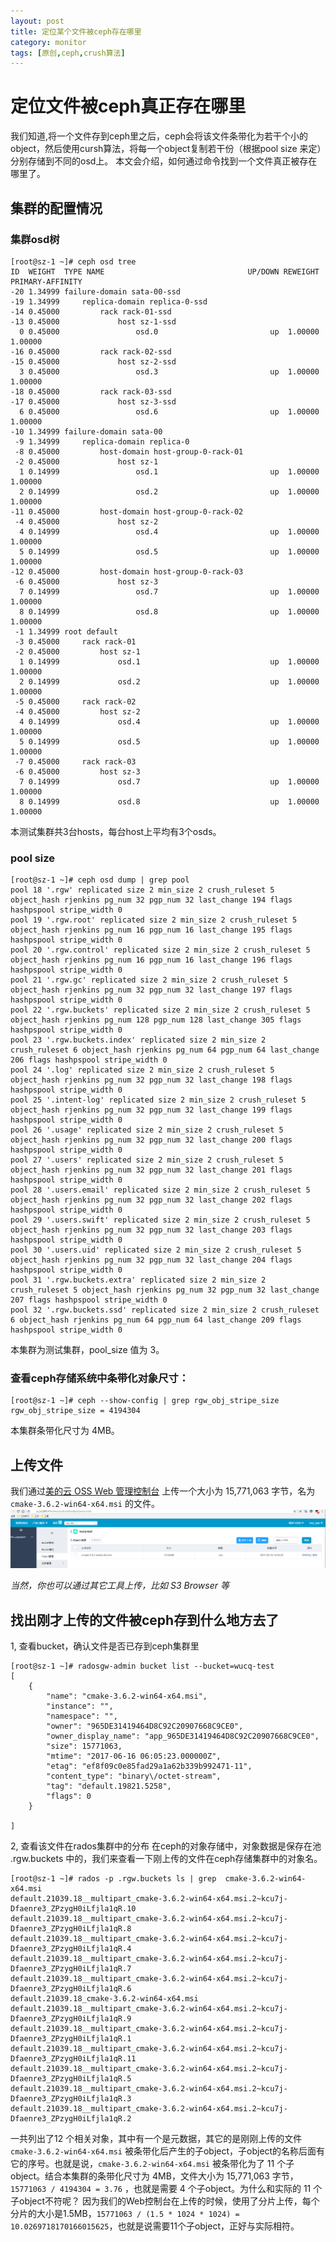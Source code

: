 ```yaml
---
layout: post
title: 定位某个文件被ceph存在哪里
category: monitor
tags: [原创,ceph,crush算法]
---
```

# 定位文件被ceph真正存在哪里

我们知道,将一个文件存到ceph里之后，ceph会将该文件条带化为若干个小的object，然后使用cursh算法，将每一个object复制若干份（根据pool size 来定）分别存储到不同的osd上。
本文会介绍，如何通过命令找到一个文件真正被存在哪里了。

## 集群的配置情况
### 集群osd树

    [root@sz-1 ~]# ceph osd tree
    ID  WEIGHT  TYPE NAME                                UP/DOWN REWEIGHT PRIMARY-AFFINITY 
    -20 1.34999 failure-domain sata-00-ssd                                                 
    -19 1.34999     replica-domain replica-0-ssd                                           
    -14 0.45000         rack rack-01-ssd                                                   
    -13 0.45000             host sz-1-ssd                                                  
      0 0.45000                 osd.0                         up  1.00000          1.00000 
    -16 0.45000         rack rack-02-ssd                                                   
    -15 0.45000             host sz-2-ssd                                                  
      3 0.45000                 osd.3                         up  1.00000          1.00000 
    -18 0.45000         rack rack-03-ssd                                                   
    -17 0.45000             host sz-3-ssd                                                  
      6 0.45000                 osd.6                         up  1.00000          1.00000 
    -10 1.34999 failure-domain sata-00                                                     
     -9 1.34999     replica-domain replica-0                                               
     -8 0.45000         host-domain host-group-0-rack-01                                   
     -2 0.45000             host sz-1                                                      
      1 0.14999                 osd.1                         up  1.00000          1.00000 
      2 0.14999                 osd.2                         up  1.00000          1.00000 
    -11 0.45000         host-domain host-group-0-rack-02                                   
     -4 0.45000             host sz-2                                                      
      4 0.14999                 osd.4                         up  1.00000          1.00000 
      5 0.14999                 osd.5                         up  1.00000          1.00000 
    -12 0.45000         host-domain host-group-0-rack-03                                   
     -6 0.45000             host sz-3                                                      
      7 0.14999                 osd.7                         up  1.00000          1.00000 
      8 0.14999                 osd.8                         up  1.00000          1.00000 
     -1 1.34999 root default                                                               
     -3 0.45000     rack rack-01                                                           
     -2 0.45000         host sz-1                                                          
      1 0.14999             osd.1                             up  1.00000          1.00000 
      2 0.14999             osd.2                             up  1.00000          1.00000 
     -5 0.45000     rack rack-02                                                           
     -4 0.45000         host sz-2                                                          
      4 0.14999             osd.4                             up  1.00000          1.00000 
      5 0.14999             osd.5                             up  1.00000          1.00000 
     -7 0.45000     rack rack-03                                                           
     -6 0.45000         host sz-3                                                          
      7 0.14999             osd.7                             up  1.00000          1.00000 
      8 0.14999             osd.8                             up  1.00000          1.00000 

本测试集群共3台hosts，每台host上平均有3个osds。

### pool size
    [root@sz-1 ~]# ceph osd dump | grep pool
    pool 18 '.rgw' replicated size 2 min_size 2 crush_ruleset 5 object_hash rjenkins pg_num 32 pgp_num 32 last_change 194 flags hashpspool stripe_width 0
    pool 19 '.rgw.root' replicated size 2 min_size 2 crush_ruleset 5 object_hash rjenkins pg_num 16 pgp_num 16 last_change 195 flags hashpspool stripe_width 0
    pool 20 '.rgw.control' replicated size 2 min_size 2 crush_ruleset 5 object_hash rjenkins pg_num 16 pgp_num 16 last_change 196 flags hashpspool stripe_width 0
    pool 21 '.rgw.gc' replicated size 2 min_size 2 crush_ruleset 5 object_hash rjenkins pg_num 32 pgp_num 32 last_change 197 flags hashpspool stripe_width 0
    pool 22 '.rgw.buckets' replicated size 2 min_size 2 crush_ruleset 5 object_hash rjenkins pg_num 128 pgp_num 128 last_change 305 flags hashpspool stripe_width 0
    pool 23 '.rgw.buckets.index' replicated size 2 min_size 2 crush_ruleset 6 object_hash rjenkins pg_num 64 pgp_num 64 last_change 206 flags hashpspool stripe_width 0
    pool 24 '.log' replicated size 2 min_size 2 crush_ruleset 5 object_hash rjenkins pg_num 32 pgp_num 32 last_change 198 flags hashpspool stripe_width 0
    pool 25 '.intent-log' replicated size 2 min_size 2 crush_ruleset 5 object_hash rjenkins pg_num 32 pgp_num 32 last_change 199 flags hashpspool stripe_width 0
    pool 26 '.usage' replicated size 2 min_size 2 crush_ruleset 5 object_hash rjenkins pg_num 32 pgp_num 32 last_change 200 flags hashpspool stripe_width 0
    pool 27 '.users' replicated size 2 min_size 2 crush_ruleset 5 object_hash rjenkins pg_num 32 pgp_num 32 last_change 201 flags hashpspool stripe_width 0
    pool 28 '.users.email' replicated size 2 min_size 2 crush_ruleset 5 object_hash rjenkins pg_num 32 pgp_num 32 last_change 202 flags hashpspool stripe_width 0
    pool 29 '.users.swift' replicated size 2 min_size 2 crush_ruleset 5 object_hash rjenkins pg_num 32 pgp_num 32 last_change 203 flags hashpspool stripe_width 0
    pool 30 '.users.uid' replicated size 2 min_size 2 crush_ruleset 5 object_hash rjenkins pg_num 32 pgp_num 32 last_change 204 flags hashpspool stripe_width 0
    pool 31 '.rgw.buckets.extra' replicated size 2 min_size 2 crush_ruleset 5 object_hash rjenkins pg_num 32 pgp_num 32 last_change 207 flags hashpspool stripe_width 0
    pool 32 '.rgw.buckets.ssd' replicated size 2 min_size 2 crush_ruleset 6 object_hash rjenkins pg_num 64 pgp_num 64 last_change 209 flags hashpspool stripe_width 0

本集群为测试集群，pool_size 值为 3。
### 查看ceph存储系统中条带化对象尺寸：

    [root@sz-1 ~]# ceph --show-config | grep rgw_obj_stripe_size
    rgw_obj_stripe_size = 4194304
    
本集群条带化尺寸为 4MB。


## 上传文件
我们通过[美的云 OSS Web 管理控制台](http://mconsole.midea.net) 上传一个大小为 15,771,063 字节，名为 `cmake-3.6.2-win64-x64.msi` 的文件。
![](../../assets/images/upload-file-by-oss.jpg)

*当然，你也可以通过其它工具上传，比如 S3 Browser 等*

## 找出刚才上传的文件被ceph存到什么地方去了

1, 查看bucket，确认文件是否已存到ceph集群里

    [root@sz-1 ~]# radosgw-admin bucket list --bucket=wucq-test
    [
        {
            "name": "cmake-3.6.2-win64-x64.msi",
            "instance": "",
            "namespace": "",
            "owner": "965DE31419464D8C92C20907668C9CE0",
            "owner_display_name": "app_965DE31419464D8C92C20907668C9CE0",
            "size": 15771063,
            "mtime": "2017-06-16 06:05:23.000000Z",
            "etag": "ef8f09c0e85fad29a1a62b339b992471-11",
            "content_type": "binary\/octet-stream",
            "tag": "default.19821.5258",
            "flags": 0
        }
    
    ]


2, 查看该文件在rados集群中的分布
在ceph的对象存储中，对象数据是保存在池 .rgw.buckets 中的，我们来查看一下刚上传的文件在ceph存储集群中的对象名。

    [root@sz-1 ~]# rados -p .rgw.buckets ls | grep  cmake-3.6.2-win64-x64.msi
    default.21039.18__multipart_cmake-3.6.2-win64-x64.msi.2~kcu7j-Dfaenre3_ZPzygH0iLfjla1qR.10
    default.21039.18__multipart_cmake-3.6.2-win64-x64.msi.2~kcu7j-Dfaenre3_ZPzygH0iLfjla1qR.8
    default.21039.18__multipart_cmake-3.6.2-win64-x64.msi.2~kcu7j-Dfaenre3_ZPzygH0iLfjla1qR.4
    default.21039.18__multipart_cmake-3.6.2-win64-x64.msi.2~kcu7j-Dfaenre3_ZPzygH0iLfjla1qR.7
    default.21039.18__multipart_cmake-3.6.2-win64-x64.msi.2~kcu7j-Dfaenre3_ZPzygH0iLfjla1qR.6
    default.21039.18_cmake-3.6.2-win64-x64.msi
    default.21039.18__multipart_cmake-3.6.2-win64-x64.msi.2~kcu7j-Dfaenre3_ZPzygH0iLfjla1qR.9
    default.21039.18__multipart_cmake-3.6.2-win64-x64.msi.2~kcu7j-Dfaenre3_ZPzygH0iLfjla1qR.1
    default.21039.18__multipart_cmake-3.6.2-win64-x64.msi.2~kcu7j-Dfaenre3_ZPzygH0iLfjla1qR.11
    default.21039.18__multipart_cmake-3.6.2-win64-x64.msi.2~kcu7j-Dfaenre3_ZPzygH0iLfjla1qR.5
    default.21039.18__multipart_cmake-3.6.2-win64-x64.msi.2~kcu7j-Dfaenre3_ZPzygH0iLfjla1qR.3
    default.21039.18__multipart_cmake-3.6.2-win64-x64.msi.2~kcu7j-Dfaenre3_ZPzygH0iLfjla1qR.2

一共列出了12 个相关对象，其中有一个是元数据，其它的是刚刚上传的文件 `cmake-3.6.2-win64-x64.msi` 被条带化后产生的子object，子object的名称后面有它的序号。也就是说，`cmake-3.6.2-win64-x64.msi` 被条带化为了 11 个子object。结合本集群的条带化尺寸为 4MB，文件大小为 15,771,063 字节，
`15771063 / 4194304 = 3.76` ，也就是需要 4 个子object。为什么和实际的 11 个子object不符呢？
因为我们的Web控制台在上传的时候，使用了分片上传，每个分片的大小是1.5MB，`15771063 / (1.5 * 1024 * 1024) = 10.0269718170166015625`，也就是说需要11个子object，正好与实际相符。




